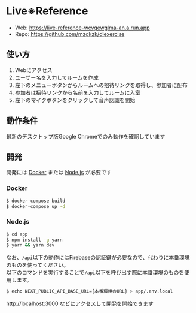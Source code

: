 # Live※Reference

* Web: https://live-reference-wcvgewglma-an.a.run.app
* Repo: https://github.com/mzdkzk/diexercise

## 使い方
1. Webにアクセス
2. ユーザー名を入力してルームを作成
3. 左下のメニューボタンからルームへの招待リンクを取得し、参加者に配布
4. 参加者は招待リンクから名前を入力してルームに入室
5. 左下のマイクボタンをクリックして音声認識を開始

## 動作条件
最新のデスクトップ版Google Chromeでのみ動作を確認しています

## 開発
開発には [Docker](https://www.docker.com) または [Node.js](https://nodejs.org) が必要です

### Docker
```bash
$ docker-compose build
$ docker-compose up -d
```

### Node.js
```bash
$ cd app
$ npm install -g yarn
$ yarn && yarn dev
```

なお、`/api`以下の動作にはFirebaseの認証鍵が必要なので、代わりに本番環境のものを使ってください。  
以下のコマンドを実行することで`/api`以下を呼び出す際に本番環境のものを使用します。

```bash
$ echo NEXT_PUBLIC_API_BASE_URL={本番環境のURL} > app/.env.local
```

http://localhost:3000 などにアクセスして開発を開始できます
